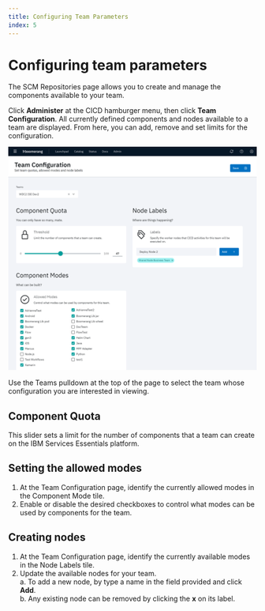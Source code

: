 ```yaml
---
title: Configuring Team Parameters
index: 5
---
```


# Configuring team parameters

The SCM Repositories page allows you to create and manage the components available to your team. 

Click **Administer** at the CICD hamburger menu, then click **Team Configuration**. All currently defined components and nodes available to a team are displayed. From here, you can add, remove and set limits for the configuration.

![Component Mode](./assets/img/CICD-admin-team-config.png)

Use the Teams pulldown at the top of the page to select the team whose configuration you are interested in viewing.

## Component Quota

This slider sets a limit for the number of components that a team can create on the IBM Services Essentials platform.

## Setting the allowed modes

1. At the Team Configuration page, identify the currently allowed modes in the Component Mode tile.
2. Enable or disable the desired checkboxes to control what modes can be used by components for the team.

## Creating nodes

1. At the Team Configuration page, identify the currently available modes in the Node Labels tile. 
2. Update the available nodes for your team.  
        a. To add a new node, by type a name in the field provided and click **Add**.  
        b. Any existing node can be removed by clicking the **x** on its label.